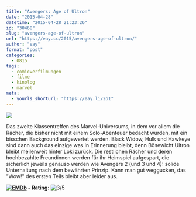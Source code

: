 ```yaml
---
title: "Avengers: Age of Ultron"
date: "2015-04-28"
datetime: "2015-04-28 21:23:26"
id: "30468"
slug: "avengers-age-of-ultron"
url: "https://eay.cc/2015/avengers-age-of-ultron/"
author: "eay"
format: "post"
categories:
  - 0815
tags:
  - comicverfilmungen
  - filme
  - kinolog
  - marvel
meta:
  - yourls_shorturl: "https://eay.li/2o1"
---
```


![](https://eay.cc/uploads/2015/avengers2.jpg)

Das zweite Klassentreffen des Marvel-Universums, in dem vor allem die Rächer, die bisher nicht mit einem Solo-Abenteuer bedacht wurden, mit ein bisschen Background aufgewertet werden. Black Widow, Hulk und Hawkeye sind dann auch das einzige was in Erinnerung bleibt, denn Bösewicht Ultron bleibt meilenweit hinter Loki zurück. Die restlichen Rächer und deren hochbezahlte Freundinnen werden für ihr Heimspiel aufgespart, die sicherlich jeweils genauso werden wie Avengers 2 (und 3 und 4): solide Unterhaltung nach dem bewährten Prinzip. Kann man gut weggucken, das "Wow!" des ersten Teils bleibt aber leider aus.

 **[![EMDb](https://eay.cc/uploads/pages/emdb/emdb_mini.gif)](http://eay.cc/emdb/) - Rating:** ![3/5](https://eay.cc/uploads/pages/emdb/s_3.gif)
